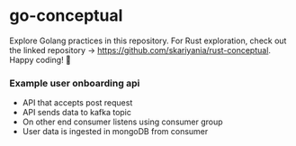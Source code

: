 # go-conceptual
Explore Golang practices in this repository. For Rust exploration, check out the linked repository -> https://github.com/skariyania/rust-conceptual. Happy coding! 🚀


### Example user onboarding api
- API that accepts post request
- API sends data to kafka topic
- On other end consumer listens using consumer group
- User data is ingested in mongoDB from consumer